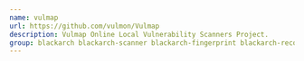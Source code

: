 ```yaml
---
name: vulmap
url: https://github.com/vulmon/Vulmap
description: Vulmap Online Local Vulnerability Scanners Project.
group: blackarch blackarch-scanner blackarch-fingerprint blackarch-recon
---
```

